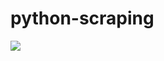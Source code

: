 # python-scraping

![](https://github.com/lbias/python-scraping/blob/master/7_find_siblings/7_find_siblings.png)
